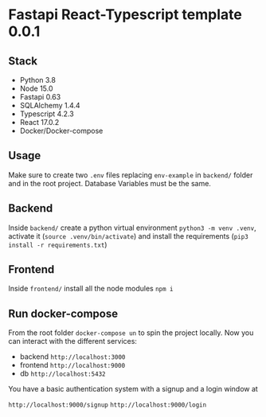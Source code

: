# Fastapi React-Typescript template 0.0.1

## Stack

- Python 3.8
- Node 15.0
- Fastapi 0.63
- SQLAlchemy 1.4.4
- Typescript 4.2.3
- React 17.0.2
- Docker/Docker-compose

## Usage

Make sure to create two `.env` files replacing `env-example` in `backend/` folder and in the root project. Database Variables must be the same.

## Backend

Inside `backend/` create a python virtual environment `python3 -m venv .venv`,
activate it (`source .venv/bin/activate`) and install the requirements (`pip3 install -r requirements.txt`)

## Frontend

Inside `frontend/` install all the node modules `npm i`

## Run docker-compose

From the root folder `docker-compose un` to spin the project locally.
Now you can interact with the different services:

- backend `http://localhost:3000`
- frontend `http://localhost:9000`
- db `http://localhost:5432`

You have a basic authentication system with a signup and a login window at

`http://localhost:9000/signup`
`http://localhost:9000/login`